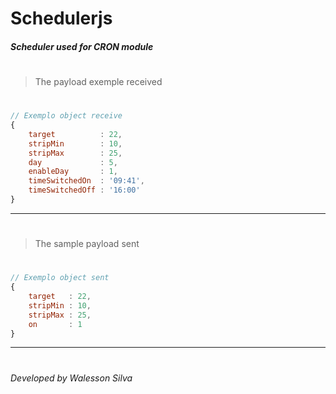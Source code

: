 # Schedulerjs

##### Scheduler used for CRON module
#

> The payload exemple received
#
```javascript
// Exemplo object receive
{
    target          : 22,
    stripMin        : 10,
    stripMax        : 25,
    day             : 5,
    enableDay       : 1,
    timeSwitchedOn  : '09:41',
    timeSwitchedOff : '16:00'
}
```
___
#
> The sample payload sent
#
```javascript
// Exemplo object sent
{
    target   : 22,
    stripMin : 10,
    stripMax : 25,
    on       : 1
}
```
___
#

###### Developed by *Walesson Silva*
